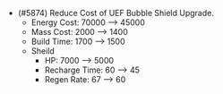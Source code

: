 - (#5874) Reduce Cost of UEF Bubble Shield Upgrade.
  - Energy Cost: 70000 --> 45000
  - Mass Cost: 2000 --> 1400
  - Build Time: 1700 --> 1500
  - Sheild
    - HP: 7000 --> 5000
    - Recharge Time: 60 --> 45
    - Regen Rate: 67 --> 60
